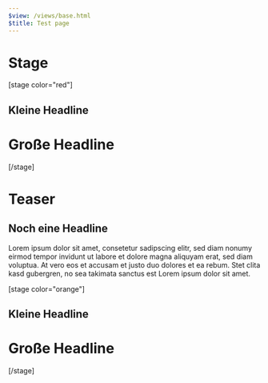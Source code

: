 ```yaml
---
$view: /views/base.html
$title: Test page
---
```

# Stage

[stage color="red"]
## Kleine Headline
# Große Headline
[/stage]

# Teaser
## Noch eine Headline
Lorem ipsum dolor sit amet, consetetur sadipscing elitr, sed diam nonumy eirmod tempor invidunt ut labore et dolore magna aliquyam erat, sed diam voluptua. At vero eos et accusam et justo duo dolores et ea rebum. Stet clita kasd gubergren, no sea takimata sanctus est Lorem ipsum dolor sit amet.

[stage color="orange"]
## Kleine Headline
# Große Headline
[/stage]
